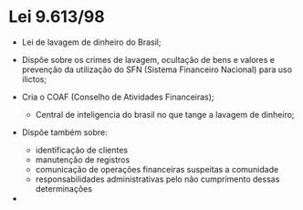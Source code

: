 # Lei 9.613/98
- Lei de lavagem de dinheiro do Brasil;

- Dispõe sobre os crimes de lavagem, ocultação de bens e valores e prevenção da utilização do SFN (Sistema Financeiro Nacional) para uso ilictos;

-  Cria o COAF (Conselho de Atividades Financeiras);
    - Central de inteligencia do brasil no que tange a lavagem de dinheiro; 
- Dispõe também sobre: 
    - identificação de clientes
    - manutenção de registros 
    - comunicação de operações financeiras suspeitas a comunidade
    - responsabilidades administrativas pelo não cumprimento dessas determinações
- 
